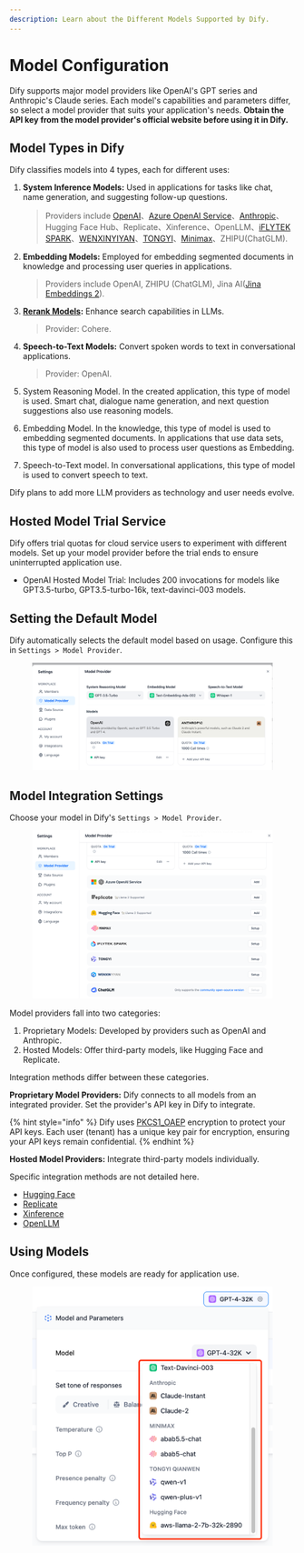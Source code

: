 ```yaml
---
description: Learn about the Different Models Supported by Dify.
---
```


# Model Configuration

Dify supports major model providers like OpenAI's GPT series and Anthropic's Claude series. Each model's capabilities and parameters differ, so select a model provider that suits your application's needs. **Obtain the API key from the model provider's official website before using it in Dify.**

## Model Types in Dify

Dify classifies models into 4 types, each for different uses:

1.  **System Inference Models:** Used in applications for tasks like chat, name generation, and suggesting follow-up questions.

    > Providers include [OpenAI](https://platform.openai.com/account/api-keys)、[Azure OpenAI Service](https://azure.microsoft.com/en-us/products/ai-services/openai-service/)、[Anthropic](https://console.anthropic.com/account/keys)、Hugging Face Hub、Replicate、Xinference、OpenLLM、[iFLYTEK SPARK](https://www.xfyun.cn/solutions/xinghuoAPI)、[WENXINYIYAN](https://console.bce.baidu.com/qianfan/ais/console/applicationConsole/application)、[TONGYI](https://dashscope.console.aliyun.com/api-key\_management?spm=a2c4g.11186623.0.0.3bbc424dxZms9k)、[Minimax](https://api.minimax.chat/user-center/basic-information/interface-key)、ZHIPU(ChatGLM).
2.  **Embedding Models:** Employed for embedding segmented documents in knowledge and processing user queries in applications.

    > Providers include OpenAI, ZHIPU (ChatGLM), Jina AI([Jina Embeddings 2](https://jina.ai/embeddings/)).
3.  [**Rerank Models**](https://docs.dify.ai/advanced/retrieval-augment/rerank)**:** Enhance search capabilities in LLMs.

    > Provider: Cohere.
4.  **Speech-to-Text Models:** Convert spoken words to text in conversational applications.

    > Provider: OpenAI.

1. System Reasoning Model. In the created application, this type of model is used. Smart chat, dialogue name generation, and next question suggestions also use reasoning models.
2. Embedding Model. In the knowledge, this type of model is used to embedding segmented documents. In applications that use data sets, this type of model is also used to process user questions as Embedding.
3. Speech-to-Text model. In conversational applications, this type of model is used to convert speech to text.

Dify plans to add more LLM providers as technology and user needs evolve.

## Hosted Model Trial Service&#x20;

Dify offers trial quotas for cloud service users to experiment with different models. Set up your model provider before the trial ends to ensure uninterrupted application use.

* OpenAI Hosted Model Trial: Includes 200 invocations for models like GPT3.5-turbo, GPT3.5-turbo-16k, text-davinci-003 models.

## Setting the Default Model

Dify automatically selects the default model based on usage. Configure this in `Settings > Model Provider`.

<figure><img src="../../.gitbook/assets/spaces_CdDIVDY6AtAz028MFT4d_uploads_git-blob-db1690fa587d6135e70621a88aa6650ac4e4015a_image (15).webp" alt=""><figcaption></figcaption></figure>

## Model Integration Settings&#x20;

Choose your model in Dify's `Settings > Model Provider`.

<figure><img src="../../.gitbook/assets/spaces_CdDIVDY6AtAz028MFT4d_uploads_git-blob-97bdd290e257e10a5bfa723d02eea8fd0b159a9d_image (16).webp" alt=""><figcaption></figcaption></figure>

Model providers fall into two categories:

1. Proprietary Models: Developed by providers such as OpenAI and Anthropic.
2. Hosted Models: Offer third-party models, like Hugging Face and Replicate.

Integration methods differ between these categories.

**Proprietary Model Providers:** Dify connects to all models from an integrated provider. Set the provider's API key in Dify to integrate.

{% hint style="info" %}
Dify uses [PKCS1\_OAEP](https://pycryptodome.readthedocs.io/en/latest/src/cipher/oaep.html) encryption to protect your API keys. Each user (tenant) has a unique key pair for encryption, ensuring your API keys remain confidential.
{% endhint %}

**Hosted Model Providers:** Integrate third-party models individually.

Specific integration methods are not detailed here.

* [Hugging Face](https://docs.dify.ai/advanced/model-configuration/hugging-face)
* [Replicate](https://docs.dify.ai/advanced/model-configuration/replicate)
* [Xinference](https://docs.dify.ai/advanced/model-configuration/xinference)
* [OpenLLM](https://docs.dify.ai/advanced/model-configuration/openllm)

## Using Models&#x20;

Once configured, these models are ready for application use.

<figure><img src="../../.gitbook/assets/spaces_CdDIVDY6AtAz028MFT4d_uploads_git-blob-c1d474492bf80233df65284bdd8413f17930ae70_image.webp" alt=""><figcaption></figcaption></figure>
